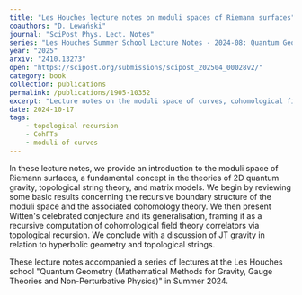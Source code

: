 ```yaml
---
title: "Les Houches lecture notes on moduli spaces of Riemann surfaces"
coauthors: "D. Lewański"
journal: "SciPost Phys. Lect. Notes"
series: "Les Houches Summer School Lecture Notes - 2024-08: Quantum Geometry"
year: "2025"
arxiv: "2410.13273"
open: "https://scipost.org/submissions/scipost_202504_00028v2/"
category: book
collection: publications
permalink: /publications/1905-10352
excerpt: "Lecture notes on the moduli space of curves, cohomological field theories, and topological recursion."
date: 2024-10-17
tags:
    - topological recursion
    - CohFTs
    - moduli of curves
---
```


In these lecture notes, we provide an introduction to the moduli space of Riemann surfaces, a fundamental concept in the theories of 2D quantum gravity, topological string theory, and matrix models. We begin by reviewing some basic results concerning the recursive boundary structure of the moduli space and the associated cohomology theory. We then present Witten's celebrated conjecture and its generalisation, framing it as a recursive computation of cohomological field theory correlators via topological recursion. We conclude with a discussion of JT gravity in relation to hyperbolic geometry and topological strings.

These lecture notes accompanied a series of lectures at the Les Houches school "Quantum Geometry (Mathematical Methods for Gravity, Gauge Theories and Non-Perturbative Physics)" in Summer 2024.